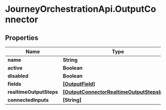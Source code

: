 # JourneyOrchestrationApi.OutputConnector

## Properties

Name | Type | Description | Notes
------------ | ------------- | ------------- | -------------
**name** | **String** |  | [optional] 
**active** | **Boolean** |  | [optional] 
**disabled** | **Boolean** |  | [optional] 
**fields** | [**[OutputField]**](OutputField.md) |  | [optional] 
**realtimeOutputSteps** | [**[OutputConnectorRealtimeOutputStepsInner]**](OutputConnectorRealtimeOutputStepsInner.md) |  | [optional] 
**connectedInputs** | **[String]** |  | [optional] 


